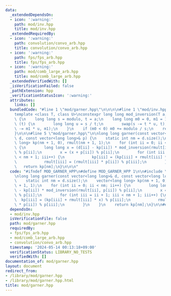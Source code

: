 ```yaml
---
data:
  _extendedDependsOn:
  - icon: ':warning:'
    path: mod/inv.hpp
    title: mod/inv.hpp
  _extendedRequiredBy:
  - icon: ':warning:'
    path: convolution/convo_arb.hpp
    title: convolution/convo_arb.hpp
  - icon: ':warning:'
    path: fps/fps_arb.hpp
    title: fps/fps_arb.hpp
  - icon: ':warning:'
    path: mod/comb_large_arb.hpp
    title: mod/comb_large_arb.hpp
  _extendedVerifiedWith: []
  _isVerificationFailed: false
  _pathExtension: hpp
  _verificationStatusIcon: ':warning:'
  attributes:
    links: []
  bundledCode: "#line 1 \"mod/garner.hpp\"\n\n\n\n#line 1 \"mod/inv.hpp\"\n\n\n\n\
    template <class T, class U>\nconstexpr long long mod_inversion(T a, U modulo)\
    \ {\n    long long s = modulo, t = a;\n    long long m0 = 0, m1 = 1;\n    while\
    \ (t) {\n        long long u = s / t;\n        swap(s -= t * u, t);\n        swap(m0\
    \ -= m1 * u, m1);\n    }\n    if (m0 < 0) m0 += modulo / s;\n    return m0;\n\
    }\n\n\n#line 5 \"mod/garner.hpp\"\n\nlong long garner(const vector<long long>&\
    \ d, const vector<long long>& p) {\n    static int nm = d.size();\n    vector<long\
    \ long> kp(nm + 1, 0), rmult(nm + 1, 1);\n    for (int ii = 0; ii < nm; ii++)\
    \ {\n        long long x = (d[ii] - kp[ii]) * mod_inversion(rmult[ii], p[ii])\
    \ % p[ii];\n        x = (x + p[ii]) % p[ii];\n        for (int iii = ii + 1; iii\
    \ < nm + 1; iii++) {\n            kp[iii] = (kp[iii] + rmult[iii] * x) % p[iii];\n\
    \            rmult[iii] = (rmult[iii] * p[ii]) % p[iii];\n        }\n    }\n \
    \   return kp[nm];\n}\n\n\n"
  code: "#ifndef MOD_GARNER_HPP\n#define MOD_GARNER_HPP 1\n\n#include \"inv.hpp\"\n\
    \nlong long garner(const vector<long long>& d, const vector<long long>& p) {\n\
    \    static int nm = d.size();\n    vector<long long> kp(nm + 1, 0), rmult(nm\
    \ + 1, 1);\n    for (int ii = 0; ii < nm; ii++) {\n        long long x = (d[ii]\
    \ - kp[ii]) * mod_inversion(rmult[ii], p[ii]) % p[ii];\n        x = (x + p[ii])\
    \ % p[ii];\n        for (int iii = ii + 1; iii < nm + 1; iii++) {\n          \
    \  kp[iii] = (kp[iii] + rmult[iii] * x) % p[iii];\n            rmult[iii] = (rmult[iii]\
    \ * p[ii]) % p[iii];\n        }\n    }\n    return kp[nm];\n}\n\n#endif // MOD_GARNER_HPP\n"
  dependsOn:
  - mod/inv.hpp
  isVerificationFile: false
  path: mod/garner.hpp
  requiredBy:
  - fps/fps_arb.hpp
  - mod/comb_large_arb.hpp
  - convolution/convo_arb.hpp
  timestamp: '2024-05-14 00:13:18+09:00'
  verificationStatus: LIBRARY_NO_TESTS
  verifiedWith: []
documentation_of: mod/garner.hpp
layout: document
redirect_from:
- /library/mod/garner.hpp
- /library/mod/garner.hpp.html
title: mod/garner.hpp
---
```

